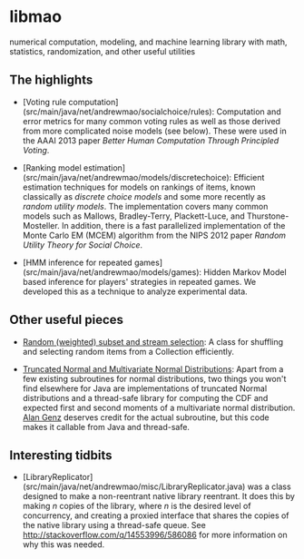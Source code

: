 libmao
======

numerical computation, modeling, and machine learning library with
math, statistics, randomization, and other useful utilities

## The highlights

- [Voting rule computation]
  (src/main/java/net/andrewmao/socialchoice/rules): Computation and
  error metrics for many common voting rules as well as those derived
  from more complicated noise models (see below). These were used in
  the AAAI 2013 paper *Better Human Computation Through Principled
  Voting*.

- [Ranking model estimation]
  (src/main/java/net/andrewmao/models/discretechoice): Efficient
  estimation techniques for models on rankings of items, known
  classically as *discrete choice models* and some more recently as
  *random utility models*. The implementation covers many common
  models such as Mallows, Bradley-Terry, Plackett-Luce, and
  Thurstone-Mosteller. In addition, there is a fast parallelized
  implementation of the Monte Carlo EM (MCEM) algorithm from the NIPS
  2012 paper *Random Utility Theory for Social Choice*.

- [HMM inference for repeated games]
  (src/main/java/net/andrewmao/models/games): Hidden Markov Model
  based inference for players' strategies in repeated games. We
  developed this as a technique to analyze experimental data.

## Other useful pieces

- [Random (weighted) subset and stream
  selection](src/main/java/net/andrewmao/math/RandomSelection.java): A
  class for shuffling and selecting random items from a Collection
  efficiently.

- [Truncated Normal and Multivariate Normal
  Distributions](src/main/java/net/andrewmao/probability): Apart from
  a few existing subroutines for normal distributions, two things you
  won't find elsewhere for Java are implementations of truncated
  Normal distributions and a thread-safe library for computing the CDF
  and expected first and second moments of a multivariate normal
  distribution. [Alan
  Genz](http://www.math.wsu.edu/faculty/genz/homepage) deserves credit
  for the actual subroutine, but this code makes it callable from Java
  and thread-safe.

## Interesting tidbits

- [LibraryReplicator]
  (src/main/java/net/andrewmao/misc/LibraryReplicator.java) was a
  class designed to make a non-reentrant native library reentrant. It
  does this by making *n* copies of the library, where *n* is the
  desired level of concurrency, and creating a proxied interface that
  shares the copies of the native library using a thread-safe
  queue. See http://stackoverflow.com/q/14553996/586086 for more
  information on why this was needed.
